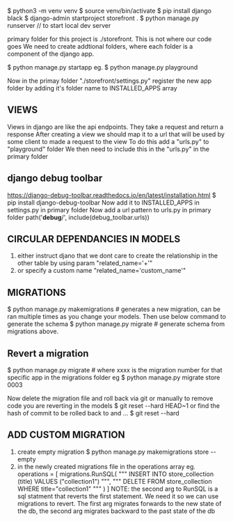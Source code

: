 $ python3 -m venv venv
$ source venv/bin/activate
$ pip install django black
$ django-admin startproject storefront .
$ python manage.py runserver // to start local dev server

primary folder for this project is ./storefront.  This is not where our code goes
We need to create addtional folders, where each folder is a component of the django
app.

$ python manage.py startapp <foldername>
eg. $ python manage.py playground
 
Now in the primay folder "./storefront/settings.py"  register the new app folder by adding it's folder name to INSTALLED_APPS array

VIEWS
----
Views in django are like the api endpoints.  They take a request and return a response
After creating a view we should map it to a url that will be used by some client to made a request to the view
To do this add a "urls.py" to "playground" folder
We then need to include this in the "urls.py" in the primary folder

django debug toolbar
---
https://django-debug-toolbar.readthedocs.io/en/latest/installation.html
$ pip install django-debug-toolbar
Now add it to INSTALLED_APPS in settings.py in primary folder
Now add a url pattern to urls.py in primary folder
path('__debug__/', include(debug_toolbar.urls))

CIRCULAR DEPENDANCIES IN MODELS
---
1) either instruct djano that we dont care to create the relationship in the other table by using param "related_name='+'"
2) or specify a custom name "related_name='custom_name'"


MIGRATIONS
---
$ python manage.py makemigrations # generates a new migration, can be ran multiple times as you change your models.  Then use below command to generate the schema
$ python manage.py migrate # generate schema from migrations above.

Revert a migration
---
$ python manage.py migrate <app-folder-name> <migration-number> # where xxxx is the migration number for that specific app in the migrations folder
eg $ python manage.py migrate store 0003

Now delete the migration file and roll back via git or manually to remove
code you are reverting in the models
$ git reset --hard HEAD~1
or find the hash of commit to be rolled back to  and ...
$ git reset --hard <hash>

ADD CUSTOM MIGRATION
---
1) create empty migration
   $ python manage.py makemigrations store --empty
2) in the newly created migrations file in the operations array
   eg. 
       operations = [
        migrations.RunSQL(
            """
            INSERT INTO store_collection (title)
            VALUES ("collection1")
            """,
            """
            DELETE FROM store_collection WHERE title="collection1"
            """
        )
       ]
    NOTE: the second arg to RunSQL is a sql statment that reverts the first statement.  We need it so we can use migrations to revert. 
    The first arg migrates forwards to the new state of the db, the second 
    arg migrates backward to the past state of the db
    